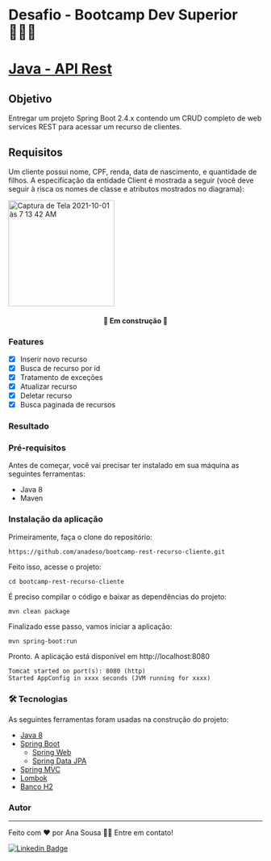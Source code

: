 # Desafio - Bootcamp Dev Superior 👩🏻‍💻
<h1>
    <a href="https://www.baeldung.com/get-started-with-java-series">Java - API Rest</a>
</h1>

## Objetivo
<p>Entregar um projeto Spring Boot 2.4.x contendo um CRUD completo de web services REST para acessar um recurso de clientes.

## Requisitos
Um cliente possui nome, CPF, renda, data de nascimento, e quantidade de filhos. A especificação da entidade Client é mostrada a seguir (você deve seguir à risca os nomes de classe e atributos mostrados no diagrama):
	
<img width="210" alt="Captura de Tela 2021-10-01 às 7 13 42 AM" src="https://user-images.githubusercontent.com/19472198/135603659-8d4636c0-7b52-424c-b319-2670b1ffc335.png">

<h4 align="center"> 
	🚧 Em construção 🚧 
</h4>

### Features

- [x] Inserir novo recurso
- [x] Busca de recurso por id
- [x] Tratamento de exceções
- [x] Atualizar recurso
- [x] Deletar recurso
- [x] Busca paginada de recursos

### Resultado


### Pré-requisitos

Antes de começar, você vai precisar ter instalado em sua máquina as seguintes ferramentas:

- Java 8
- Maven 

### Instalação da aplicação

Primeiramente, faça o clone do repositório:
```
https://github.com/anadeso/bootcamp-rest-recurso-cliente.git
```
Feito isso, acesse o projeto:
```
cd bootcamp-rest-recurso-cliente
```
É preciso compilar o código e baixar as dependências do projeto:
```
mvn clean package
```
Finalizado esse passo, vamos iniciar a aplicação:
```
mvn spring-boot:run
```
Pronto. A aplicação está disponível em http://localhost:8080
```
Tomcat started on port(s): 8080 (http)
Started AppConfig in xxxx seconds (JVM running for xxxx)
```

### 🛠 Tecnologias

As seguintes ferramentas foram usadas na construção do projeto:

- [Java 8](https://www.oracle.com/br/java/technologies/javase/javase-jdk8-downloads.html)
- [Spring Boot](https://spring.io/projects/spring-boot) 
  - [Spring Web](https://spring.io/projects/spring-framework)
  - [Spring Data JPA](https://spring.io/projects/spring-data)
- [Spring MVC](https://docs.spring.io/spring-framework/docs/current/reference/html/web.html#mvc) 
- [Lombok](https://projectlombok.org/)
- [Banco H2](https://gasparbarancelli.com/post/banco-de-dados-h2-com-spring-boot)


### Autor
---
Feito com ❤️ por Ana Sousa 👋🏽 Entre em contato!

[![Linkedin Badge](https://img.shields.io/badge/-Ana-blue?style=flat-square&logo=Linkedin&logoColor=white&link=https://www.linkedin.com/in/ana-sousa-1841a6104/)](https://www.linkedin.com/in/ana-sousa-1841a6104/)

